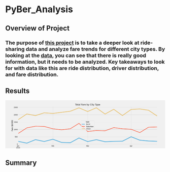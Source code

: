 # PyBer_Analysis

## Overview of Project

### The purpose of [this project](https://github.com/Ctblossey/PyBer_Analysis) is to take a deeper look at ride-sharing data and analyze fare trends for different city types. By looking at the [data](https://github.com/Ctblossey/PyBer_Analysis/tree/main/Resources), you can see that there is really good information, but it needs to be analyzed. Key takeaways to look for with data like this are ride distribution, driver distribution, and fare distribution. 


## Results

![this project](https://github.com/Ctblossey/PyBer_Analysis/blob/main/Analysis/PyBer_fare_summary.png)

## Summary